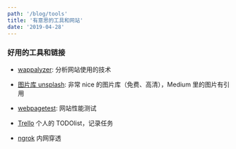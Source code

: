 ```yaml
---
path: '/blog/tools'
title: '有意思的工具和网站'
date: '2019-04-28'
---
```


### 好用的工具和链接

- [wappalyzer](https://www.wappalyzer.com/): 分析网站使用的技术

- [图片库 unsplash](https://unsplash.com): 非常 nice 的图片库（免费、高清），Medium 里的图片有引用

- [webpagetest](http://webpagetest.org): 网站性能测试

- [Trello](https://trello.com/) 个人的 TODOlist，记录任务

- [ngrok](https://ngrok.com/) 内网穿透
